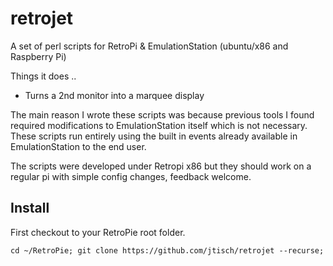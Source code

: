 # retrojet

A set of perl scripts for RetroPi & EmulationStation (ubuntu/x86 and Raspberry Pi)

Things it does ..

- Turns a 2nd monitor into a marquee display

The main reason I wrote these scripts was because previous tools I found required modifications to EmulationStation itself which is not necessary. These scripts run entirely using the built in events already available in EmulationStation to the end user.

The scripts were developed under Retropi x86 but they should work on a regular pi with simple config changes, feedback welcome.

## Install

First checkout to your RetroPie root folder.

`cd ~/RetroPie; git clone https://github.com/jtisch/retrojet --recurse;`

